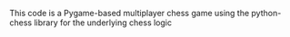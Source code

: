 This code is a Pygame-based multiplayer chess game using the python-chess library for the underlying chess logic
